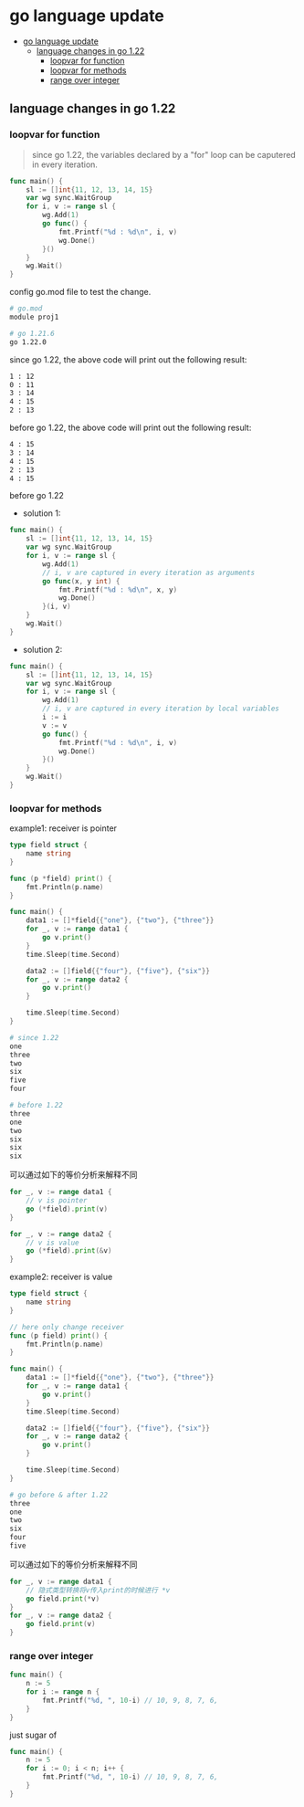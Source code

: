 # go language update

- [go language update](#go-language-update)
	- [language changes in go 1.22](#language-changes-in-go-122)
		- [loopvar for function](#loopvar-for-function)
		- [loopvar for methods](#loopvar-for-methods)
		- [range over integer](#range-over-integer)


## language changes in go 1.22

### loopvar for function

> since go 1.22, the variables declared by a "for" loop can be caputered in every iteration.

```go
func main() {
	sl := []int{11, 12, 13, 14, 15}
	var wg sync.WaitGroup
	for i, v := range sl {
		wg.Add(1)
		go func() {
			fmt.Printf("%d : %d\n", i, v)
			wg.Done()
		}()
	}
	wg.Wait()
}
```

config go.mod file to test the change.

```bash
# go.mod
module proj1

# go 1.21.6
go 1.22.0
```

since go 1.22, the above code will print out the following result:

```bash
1 : 12
0 : 11
3 : 14
4 : 15
2 : 13
```

before go 1.22, the above code will print out the following result:

```bash
4 : 15
3 : 14
4 : 15
2 : 13
4 : 15
```

before go 1.22
- solution 1:

```go
func main() {
	sl := []int{11, 12, 13, 14, 15}
	var wg sync.WaitGroup
	for i, v := range sl {
		wg.Add(1)
        // i, v are captured in every iteration as arguments
		go func(x, y int) {
			fmt.Printf("%d : %d\n", x, y)
			wg.Done()
		}(i, v)
	}
	wg.Wait()
}
```

- solution 2:

```go
func main() {
	sl := []int{11, 12, 13, 14, 15}
	var wg sync.WaitGroup
	for i, v := range sl {
		wg.Add(1)
        // i, v are captured in every iteration by local variables
		i := i
		v := v
		go func() {
			fmt.Printf("%d : %d\n", i, v)
			wg.Done()
		}()
	}
	wg.Wait()
}
```

### loopvar for methods

example1: receiver is pointer

```go
type field struct {
	name string
}

func (p *field) print() {
	fmt.Println(p.name)
}

func main() {
	data1 := []*field{{"one"}, {"two"}, {"three"}}
	for _, v := range data1 {
		go v.print()
	}
	time.Sleep(time.Second)

	data2 := []field{{"four"}, {"five"}, {"six"}}
	for _, v := range data2 {
		go v.print()
	}

	time.Sleep(time.Second)
}
```

```bash
# since 1.22
one
three
two
six
five
four
```

```bash
# before 1.22
three
one
two
six
six
six
```

可以通过如下的等价分析来解释不同

```go
for _, v := range data1 {
	// v is pointer
	go (*field).print(v)
}

for _, v := range data2 {
	// v is value
	go (*field).print(&v)
}
```

example2: receiver is value

```go
type field struct {
	name string
}

// here only change receiver
func (p field) print() {
	fmt.Println(p.name)
}

func main() {
	data1 := []*field{{"one"}, {"two"}, {"three"}}
	for _, v := range data1 {
		go v.print()
	}
	time.Sleep(time.Second)

	data2 := []field{{"four"}, {"five"}, {"six"}}
	for _, v := range data2 {
		go v.print()
	}

	time.Sleep(time.Second)
}
```

```bash
# go before & after 1.22
three
one
two
six
four
five
```

可以通过如下的等价分析来解释不同

```go
for _, v := range data1 {
	// 隐式类型转换将v传入print的时候进行 *v
	go field.print(*v)
}
for _, v := range data2 {
	go field.print(v)
}
```

### range over integer

```go
func main() {
	n := 5
	for i := range n {
		fmt.Printf("%d, ", 10-i) // 10, 9, 8, 7, 6,
	}
}
```

just sugar of 

```go
func main() {
	n := 5
	for i := 0; i < n; i++ {
		fmt.Printf("%d, ", 10-i) // 10, 9, 8, 7, 6,
	}
}
```